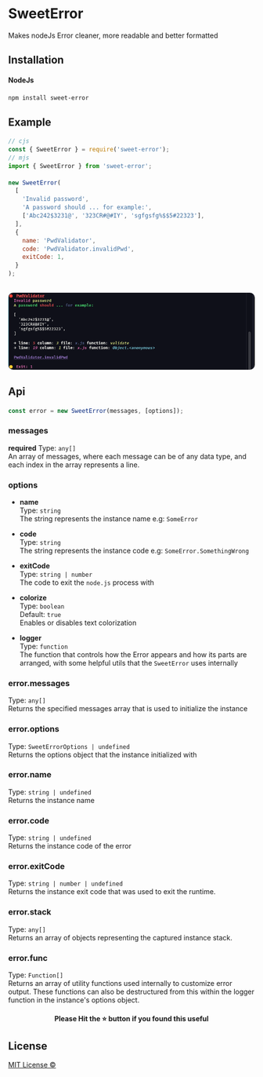 # SweetError

Makes nodeJs Error cleaner, more readable and better formatted

## Installation

#### NodeJs

```sh
npm install sweet-error
```

## Example

```js
// cjs
const { SweetError } = require('sweet-error');
// mjs
import { SweetError } from 'sweet-error';

new SweetError(
  [
    'Invalid password',
    'A password should ... for example:',
    ['Abc242$3231@', '323CR#@#IY', 'sgfgsfg%$$5#22323'],
  ],
  {
    name: 'PwdValidator',
    code: 'PwdValidator.invalidPwd',
    exitCode: 1,
  }
);
```

<br />

<div align='center'>
  <img src="./sweet-error.png" style='border-radius: 10px'></img>
</div>

## Api

```js
const error = new SweetError(messages, [options]);
```

### messages

**required**
Type: `any[]`  
An array of messages, where each message can be of any data type, and each index in the array represents a line.

### options

- **name**  
  Type: `string`  
  The string represents the instance name e.g: `SomeError`

- **code**  
  Type: `string`  
  The string represents the instance code e.g: `SomeError.SomethingWrong`

- **exitCode**  
  Type: `string | number`  
  The code to exit the `node.js` process with

- **colorize**  
  Type: `boolean`  
  Default: `true`  
  Enables or disables text colorization

- **logger**  
  Type: `function`  
  The function that controls how the Error appears and how its parts are arranged, with some helpful utils that the `SweetError` uses internally

### error.messages

Type: `any[]`  
Returns the specified messages array that is used to initialize the instance

### error.options

Type: `SweetErrorOptions | undefined`  
Returns the options object that the instance initialized with

### error.name

Type: `string | undefined`  
Returns the instance name

### error.code

Type: `string | undefined`  
Returns the instance code of the error

### error.exitCode

Type: `string | number | undefined`  
Returns the instance exit code that was used to exit the runtime.

### error.stack

Type: `any[]`  
Returns an array of objects representing the captured instance stack.

### error.func

Type: `Function[]`  
Returns an array of utility functions used internally to customize error output. These functions can also be destructured from this within the logger function in the instance's options object.

<h4 align='center'>Please Hit the ⭐ button if you found this useful</h4>

## License

[MIT License ©](./LICENSE)
